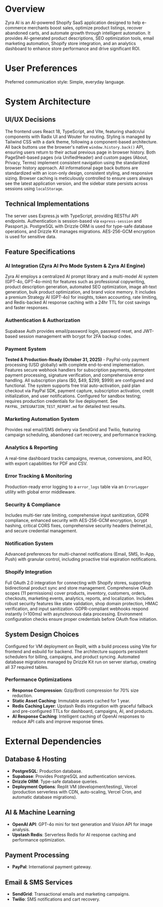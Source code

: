 # Overview
Zyra AI is an AI-powered Shopify SaaS application designed to help e-commerce merchants boost sales, optimize product listings, recover abandoned carts, and automate growth through intelligent automation. It provides AI-generated product descriptions, SEO optimization tools, email marketing automation, Shopify store integration, and an analytics dashboard to enhance store performance and drive significant ROI.

# User Preferences
Preferred communication style: Simple, everyday language.

# System Architecture

## UI/UX Decisions
The frontend uses React 18, TypeScript, and Vite, featuring shadcn/ui components with Radix UI and Wouter for routing. Styling is managed by Tailwind CSS with a dark theme, following a component-based architecture. All back buttons use the browser's native `window.history.back()` API, ensuring users return to their actual previous page in browser history. Both PageShell-based pages (via UnifiedHeader) and custom pages (About, Privacy, Terms) implement consistent navigation using the standardized browser history approach. All informational page back buttons are standardized with an icon-only design, consistent styling, and responsive sizing. Browser caching is meticulously controlled to ensure users always see the latest application version, and the sidebar state persists across sessions using `localStorage`.

## Technical Implementations
The server uses Express.js with TypeScript, providing RESTful API endpoints. Authentication is session-based via `express-session` and Passport.js. PostgreSQL with Drizzle ORM is used for type-safe database operations, and Drizzle Kit manages migrations. AES-256-GCM encryption is used for sensitive data.

## Feature Specifications

### AI Integration (Zyra AI Pro Mode System & Zyra AI Engine)
Zyra AI employs a centralized AI prompt library and a multi-model AI system (GPT-4o, GPT-4o-mini) for features such as professional copywriting, product description generation, automated SEO optimization, image alt-text generation, bulk product optimization, and brand voice memory. It includes a premium Strategy AI (GPT-4o) for insights, token accounting, rate limiting, and Redis-backed AI response caching with a 24hr TTL for cost savings and faster responses.

### Authentication & Authorization
Supabase Auth provides email/password login, password reset, and JWT-based session management with bcrypt for 2FA backup codes.

### Payment System
**Tested & Production-Ready (October 31, 2025)** - PayPal-only payment processing (USD globally) with complete end-to-end implementation. Features secure webhook handlers for subscription payments, idempotent payment processing, signature verification, and comprehensive error handling. All subscription plans ($0, $49, $299, $999) are configured and functional. The system supports free trial auto-activation, paid plan checkout via PayPal SDK, payment capture, subscription activation, credit initialization, and user notifications. Configured for sandbox testing; requires production credentials for live deployment. See `PAYPAL_INTEGRATION_TEST_REPORT.md` for detailed test results.

### Marketing Automation System
Provides real email/SMS delivery via SendGrid and Twilio, featuring campaign scheduling, abandoned cart recovery, and performance tracking.

### Analytics & Reporting
A real-time dashboard tracks campaigns, revenue, conversions, and ROI, with export capabilities for PDF and CSV.

### Error Tracking & Monitoring
Production-ready error logging to a `error_logs` table via an `ErrorLogger` utility with global error middleware.

### Security & Compliance
Includes multi-tier rate limiting, comprehensive input sanitization, GDPR compliance, enhanced security with AES-256-GCM encryption, bcrypt hashing, critical CORS fixes, comprehensive security headers (helmet.js), and secure credential management.

### Notification System
Advanced preferences for multi-channel notifications (Email, SMS, In-App, Push) with granular control, including proactive trial expiration notifications.

### Shopify Integration
Full OAuth 2.0 integration for connecting with Shopify stores, supporting bidirectional product sync and store management. Comprehensive OAuth scopes (11 permissions) cover products, inventory, customers, orders, checkouts, marketing events, analytics, reports, and localization. Includes robust security features like state validation, shop domain protection, HMAC verification, and input sanitization. GDPR-compliant webhooks respond instantly (<100ms) with asynchronous data processing. Environment configuration checks ensure proper credentials before OAuth flow initiation.

## System Design Choices
Configured for VM deployment on Replit, with a build process using Vite for frontend and esbuild for backend. The architecture supports persistent schedulers for billing, campaigns, and product syncing. Automated database migrations managed by Drizzle Kit run on server startup, creating all 37 required tables.

### Performance Optimizations
- **Response Compression**: Gzip/Brotli compression for 70% size reduction.
- **Static Asset Caching**: Immutable assets cached for 1 year.
- **Redis Caching Layer**: Upstash Redis integration with graceful fallback and pre-configured TTLs for dashboard, campaigns, AI, and products.
- **AI Response Caching**: Intelligent caching of OpenAI responses to reduce API calls and improve response times.

# External Dependencies

## Database & Hosting
- **PostgreSQL**: Production database.
- **Supabase**: Provides PostgreSQL and authentication services.
- **Drizzle ORM**: Type-safe database queries.
- **Deployment Options**: Replit VM (development/testing), Vercel (production serverless with CDN, auto-scaling, Vercel Cron, and automatic database migrations).

## AI & Machine Learning
- **OpenAI API**: GPT-4o mini for text generation and Vision API for image analysis.
- **Upstash Redis**: Serverless Redis for AI response caching and performance optimization.

## Payment Processing
- **PayPal**: International payment gateway.

## Email & SMS Services
- **SendGrid**: Transactional emails and marketing campaigns.
- **Twilio**: SMS notifications and cart recovery.